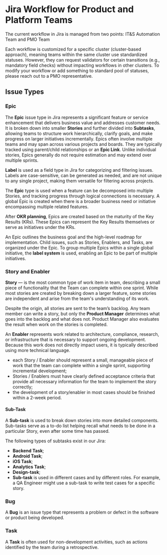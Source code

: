 # Jira Workflow for Product and Platform Teams

The current workflow in Jira is managed from two points: IT&S Automation Team and PMO Team

Each workflow is customized for a specific cluster (cluster-based approach), meaning teams within the same cluster use standardized statuses. However, they can request validators for certain transitions (e.g., mandatory field checks) without impacting workflows in other clusters. To modify your workflow or add something to standard pool of statuses, please reach out to a PMO representative.


## Issue Types


### Epic

The **Epic** issue type in Jira represents a significant feature or service enhancement that delivers business value and addresses customer needs. It is broken down into smaller **Stories** and further divided into **Subtasks**, allowing teams to structure work hierarchically, clarify goals, and make progress on larger initiatives incrementally. Epics often involve multiple teams and may span across various projects and boards. They are typically tracked using parent/child relationships or an **Epic Link**. Unlike individual stories, Epics generally do not require estimation and may extend over multiple sprints.

**Label** is used as a field type in Jira for categorizing and filtering issues. Labels are case-sensitive, can be generated as needed, and are not unique to any single project, making them versatile for filtering across projects.

The **Epic** type is used when a feature can be decomposed into multiple Stories, and tracking progress through logical connections is necessary. A global Epic is created when there is a broader business need or initiative encompassing multiple related features.

After **OKR planning**, Epics are created based on the maturity of the Key Results (KRs). These Epics can represent the Key Results themselves or serve as initiatives under the KRs.

An Epic outlines the business goal and the high-level roadmap for implementation. Child issues, such as Stories, Enablers, and Tasks, are organized under the Epic. To group multiple Epics within a single global initiative, the **label system** is used, enabling an Epic to be part of multiple initiatives.


### Story and Enabler

**Story** — is the most common type of work item in team, describing a small piece of functionality that the Team can complete within one sprint. While most stories are created by breaking down a larger feature, some stories are independent and arise from the team's understanding of its work.
  
Despite the origin, all stories are sent to the team’s backlog. Any team member can write a story, but only the **Product Manager** determines what goes into the backlog and what does not. Product Manager also evaluates the result when work on the stories is completed.

An **Enabler** represents work related to architecture, compliance, research, or infrastructure that is necessary to support ongoing development. Because this work does not directly impact users, it is typically described using more technical language.

* each Story / Enabler should represent a small, manageable piece of work that the team can complete within a single sprint, supporting incremental development;
* Stories / Enablers must have clearly defined acceptance criteria that provide all necessary information for the team to implement the story correctly;
* the development of a story/enabler in most cases should be finished within a 2-week period.


#### Sub-Task

A **Sub-task** is used to break down stories into more detailed components. Sub-tasks serve as a to-do list helping recall what needs to be done in a particular Story, even after some time has passed.

The following types of subtasks exist in our Jira:

* **Backend Task**;
* **Android Task**;
* **iOS Task**;
* **Analytics Task**;
* **Design-task**;
* **Sub-task** is used in different cases and by different roles. For example, a QA Engineer might use a sub-task to write test cases for a specific story.


### Bug

A **Bug** is an issue type that represents a problem or defect in the software or product being developed.


### Task

A **Task**  is often used for non-development activities, such as actions identified by the team during a retrospective.

